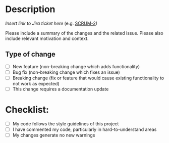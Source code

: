 # Description

_Insert link to Jira ticket here_ (e.g. [SCRUM-2](https://cscc01-course-matrix.atlassian.net/browse/SCRUM-2))

Please include a summary of the changes and the related issue. Please also include relevant motivation and context.

## Type of change

- [ ] New feature (non-breaking change which adds functionality)
- [ ] Bug fix (non-breaking change which fixes an issue)
- [ ] Breaking change (fix or feature that would cause existing functionality to not work as expected)
- [ ] This change requires a documentation update

# Checklist:

- [ ] My code follows the style guidelines of this project
- [ ] I have commented my code, particularly in hard-to-understand areas
- [ ] My changes generate no new warnings

